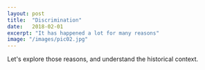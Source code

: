 ```yaml
---
layout: post
title:  "Discrimination"
date:   2018-02-01
excerpt: "It has happened a lot for many reasons"
image: "/images/pic02.jpg"
---
```


Let's explore those reasons, and understand the historical context.



